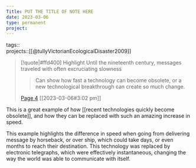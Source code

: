 ```yaml
---
Title: PUT THE TITLE OF NOTE HERE
date: 2023-03-06
type: permanent
project:
---
```


tags::  
projects::[[@tullyVictorianEcologicalDisaster2009]]

> [!quote|#ffd400] Highlight
> Until the nineteenth century, messages traveled with often excruciating slowness
>
>> Can show how fast a technology can become obsolete, or a new technological breakthrough can create so much change.
>
> [Page 4](zotero://open-pdf/library/items/TGJACW6Q?page=4) [[2023-03-06#3:02 pm]]

This is a great example of how [[recent technologies quickly become obsolete]], and how they can be replaced with such an amazing increase in speed. 

This example highlights the difference in speed when going from delivering message by horseback, or over ship, which could take days, or even months to reach their destination. This technology was replaced by electronic telegraphs, which were effectively instantaneous, changing the way the world was able to communicate with itself.